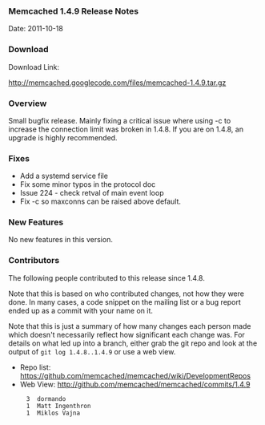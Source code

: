 ### Memcached 1.4.9 Release Notes

Date: 2011-10-18

### Download

Download Link:

http://memcached.googlecode.com/files/memcached-1.4.9.tar.gz


### Overview

Small bugfix release. Mainly fixing a critical issue where using -c to
increase the connection limit was broken in 1.4.8. If you are on 1.4.8, an
upgrade is highly recommended.

### Fixes

  * Add a systemd service file
  * Fix some minor typos in the protocol doc
  * Issue 224 - check retval of main event loop
  * Fix -c so maxconns can be raised above default.

### New Features

No new features in this version.

### Contributors

The following people contributed to this release since 1.4.8.

Note that this is based on who contributed changes, not how they were
done.  In many cases, a code snippet on the mailing list or a bug
report ended up as a commit with your name on it.

Note that this is just a summary of how many changes each person made
which doesn't necessarily reflect how significant each change was.
For details on what led up into a branch, either grab the git repo and
look at the output of `git log 1.4.8..1.4.9` or use a web view.

  * Repo list:  https://github.com/memcached/memcached/wiki/DevelopmentRepos
  * Web View: http://github.com/memcached/memcached/commits/1.4.9

```
     3	dormando
     1	Matt Ingenthron
     1	Miklos Vajna
```

